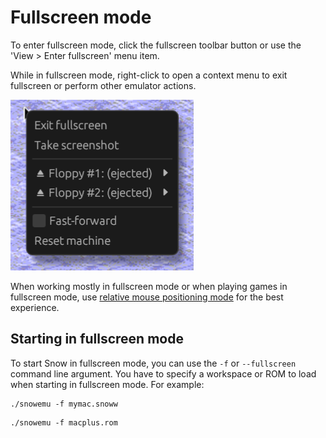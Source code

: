 # Fullscreen mode

To enter fullscreen mode, click the <span class="material-symbols-rounded">fullscreen</span>
toolbar button or use the 'View > Enter fullscreen' menu item.

While in fullscreen mode, right-click to open a context menu to exit fullscreen
or perform other emulator actions.

![Fullscreen context menu](../images/fs_context.png)

When working mostly in fullscreen mode or when playing games in fullscreen mode,
use [relative mouse positioning mode](input.md#mouse) for the best experience.

## Starting in fullscreen mode

To start Snow in fullscreen mode, you can use the `-f` or `--fullscreen`
command line argument. You have to specify a workspace or ROM to load
when starting in fullscreen mode. For example:

```
./snowemu -f mymac.snoww
```
```
./snowemu -f macplus.rom
```
